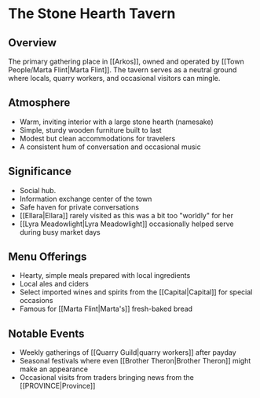 # The Stone Hearth Tavern

## Overview
The primary gathering place in [[Arkos]], owned and operated by [[Town People/Marta Flint|Marta Flint]]. The tavern serves as a neutral ground where locals, quarry workers, and occasional visitors can mingle.

## Atmosphere
- Warm, inviting interior with a large stone hearth (namesake)
- Simple, sturdy wooden furniture built to last
- Modest but clean accommodations for travelers
- A consistent hum of conversation and occasional music

## Significance
- Social hub.
- Information exchange center of the town
- Safe haven for private conversations
- [[Ellara|Ellara]] rarely visited as this was a bit too "worldly" for her
- [[Lyra Meadowlight|Lyra Meadowlight]] occasionally helped serve during busy market days

## Menu Offerings
- Hearty, simple meals prepared with local ingredients
- Local ales and ciders
- Select imported wines and spirits from the [[Capital|Capital]] for special occasions
- Famous for [[Marta Flint|Marta's]] fresh-baked bread

## Notable Events
- Weekly gatherings of [[Quarry Guild|quarry workers]] after payday
- Seasonal festivals where even [[Brother Theron|Brother Theron]] might make an appearance
- Occasional visits from traders bringing news from the [[PROVINCE|Province]]